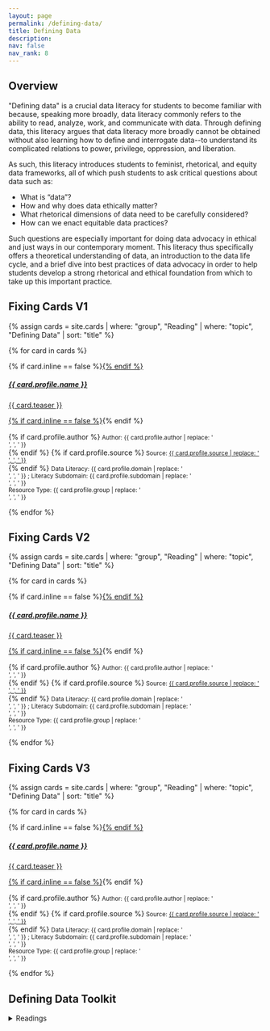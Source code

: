 ```yaml
---
layout: page
permalink: /defining-data/
title: Defining Data
description: 
nav: false
nav_rank: 8
---
```


## Overview

"Defining data" is a crucial data literacy for students to become familiar with because, speaking more broadly, data literacy commonly refers to the ability to read, analyze, work, and communicate with data. Through defining data, this literacy argues that data literacy more broadly cannot be obtained without also learning how to define and interrogate data--to understand its complicated relations to power, privilege, oppression, and liberation. 

As such, this literacy introduces students to feminist, rhetorical, and equity data frameworks, all of which push students to ask critical questions about data such as: 
- What is “data”?
- How and why does data ethically matter?
- What rhetorical dimensions of data need to be carefully considered?
- How can we enact equitable data practices?

Such questions are especially important for doing data advocacy in ethical and just ways in our contemporary moment. This literacy thus specifically offers a theoretical understanding of data, an introduction to the data life cycle, and a brief dive into best practices of data advocacy in order to help students develop a strong rhetorical and ethical foundation from which to take up this important practice. 

## Fixing Cards V1

{% assign cards = site.cards | where: "group", "Reading" | where: "topic", "Defining Data" | sort: "title" %}

{% for card in cards %}

<p>
    <div class="card {% if card.inline == false %}hoverable{% endif %}">
        <div class="row no-gutters">
            <div class="team col-sm-8 col-md-9">
                <div class="card-body">
                    {% if card.inline == false %}<a href="{{ card.url | relative_url }}">{% endif %}
                    <h5 class="card-title">{{ card.profile.name }}</h5>
                    <p class="card-text">
                        {{ card.teaser }}
                    </p>
                    {% if card.inline == false %}</a>{% endif %}
                    <p class="card-text">
			<div style="height:1px;font-size:1px;">&nbsp;</div>
			{% if card.profile.author %}<small class="test-muted"><i class="fas fa-user-pen"></i>  Author: {{ card.profile.author | replace: '<br />', ', ' }} </small><br>{% endif %}
			{% if card.profile.source %}<small class="test-muted"><i class="fas fa-link"></i>  Source: <a href="{{ card.profile.source }}">{{ card.profile.source | replace: '<br />', ', ' }}</a> </small><br>{% endif %} 
			<small class="test-muted"><i class="fas fa-square-poll-vertical"></i>  Data Literacy: {{ card.profile.domain | replace: '<br />', ', ' }} ; Literacy Subdomain: {{ card.profile.subdomain | replace: '<br />', ', ' }} </small> <br>
			<small class="test-muted"><i class="fas fa-table-columns"></i>  Resource Type: {{ card.profile.group | replace: '<br />', ', ' }} </small>
                    </p>
                </div>
            </div>
        </div>
    </div>
</p>

{% endfor %}

## Fixing Cards V2

{% assign cards = site.cards | where: "group", "Reading" | where: "topic", "Defining Data" | sort: "title" %}

{% for card in cards %}

<p>
    <div class="card {% if card.inline == false %}hoverable{% endif %}">
        <div class="row no-gutters">
            <div class="team col-sm-9 col-md-13">
                <div class="card-body">
                    {% if card.inline == false %}<a href="{{ card.url | relative_url }}">{% endif %}
                    <h5 class="card-title">{{ card.profile.name }}</h5>
                    <p class="card-text">
                        {{ card.teaser }}
                    </p>
                    {% if card.inline == false %}</a>{% endif %}
                    <p class="card-text">
			<div style="height:1px;font-size:1px;">&nbsp;</div>
			{% if card.profile.author %}<small class="test-muted"><i class="fas fa-user-pen"></i>  Author: {{ card.profile.author | replace: '<br />', ', ' }} </small><br>{% endif %}
			{% if card.profile.source %}<small class="test-muted"><i class="fas fa-link"></i>  Source: <a href="{{ card.profile.source }}">{{ card.profile.source | replace: '<br />', ', ' }}</a> </small><br>{% endif %} 
			<small class="test-muted"><i class="fas fa-square-poll-vertical"></i>  Data Literacy: {{ card.profile.domain | replace: '<br />', ', ' }} ; Literacy Subdomain: {{ card.profile.subdomain | replace: '<br />', ', ' }} </small> <br>
			<small class="test-muted"><i class="fas fa-table-columns"></i>  Resource Type: {{ card.profile.group | replace: '<br />', ', ' }} </small>
                    </p>
                </div>
            </div>
        </div>
    </div>
</p>

{% endfor %}

## Fixing Cards V3

{% assign cards = site.cards | where: "group", "Reading" | where: "topic", "Defining Data" | sort: "title" %}

{% for card in cards %}

<p>
    <div class="card {% if card.inline == false %}hoverable{% endif %}">
        <div class="row no-gutters">
            <div class="team">
                <div class="card-body">
                    {% if card.inline == false %}<a href="{{ card.url | relative_url }}">{% endif %}
                    <h5 class="card-title">{{ card.profile.name }}</h5>
                    <p class="card-text">
                        {{ card.teaser }}
                    </p>
                    {% if card.inline == false %}</a>{% endif %}
                    <p class="card-text">
			<div style="height:1px;font-size:1px;">&nbsp;</div>
			{% if card.profile.author %}<small class="test-muted"><i class="fas fa-user-pen"></i>  Author: {{ card.profile.author | replace: '<br />', ', ' }} </small><br>{% endif %}
			{% if card.profile.source %}<small class="test-muted"><i class="fas fa-link"></i>  Source: <a href="{{ card.profile.source }}">{{ card.profile.source | replace: '<br />', ', ' }}</a> </small><br>{% endif %} 
			<small class="test-muted"><i class="fas fa-square-poll-vertical"></i>  Data Literacy: {{ card.profile.domain | replace: '<br />', ', ' }} ; Literacy Subdomain: {{ card.profile.subdomain | replace: '<br />', ', ' }} </small> <br>
			<small class="test-muted"><i class="fas fa-table-columns"></i>  Resource Type: {{ card.profile.group | replace: '<br />', ', ' }} </small>
                    </p>
                </div>
            </div>
        </div>
    </div>
</p>

{% endfor %}


## Defining Data Toolkit

<details>
<summary> Readings</summary>

{% assign cards = site.cards | where: "group", "Reading" | where: "topic", "Defining Data" | sort: "title" %}

{% for card in cards %}

<p>
    <div class="card {% if card.inline == false %}hoverable{% endif %}">
        <div class="row no-gutters">
            <div class="team col-sm-8 col-md-9">
                <div class="card-body">
                    {% if card.inline == false %}<a href="{{ card.url | relative_url }}">{% endif %}
                    <h5 class="card-title">{{ card.profile.name }}</h5>
                    <p class="card-text">
                        {{ card.teaser }}
                    </p>
                    {% if card.inline == false %}</a>{% endif %}
                    <p class="card-text">
			<div style="height:1px;font-size:1px;">&nbsp;</div>
			{% if card.profile.author %}<small class="test-muted"><i class="fas fa-user-pen"></i>  Author: {{ card.profile.author | replace: '<br />', ', ' }} </small><br>{% endif %}
			{% if card.profile.source %}<small class="test-muted"><i class="fas fa-link"></i>  Source: <a href="{{ card.profile.source }}">{{ card.profile.source | replace: '<br />', ', ' }}</a> </small><br>{% endif %} 
			<small class="test-muted"><i class="fas fa-square-poll-vertical"></i>  Data Literacy: {{ card.profile.domain | replace: '<br />', ', ' }} ; Literacy Subdomain: {{ card.profile.subdomain | replace: '<br />', ', ' }} </small> <br>
			<small class="test-muted"><i class="fas fa-table-columns"></i>  Resource Type: {{ card.profile.group | replace: '<br />', ', ' }} </small>
                    </p>
                </div>
            </div>
        </div>
    </div>
</p>

{% endfor %}

<br>

</details>

<div style="height:5px;font-size:1px;">&nbsp;</div>
